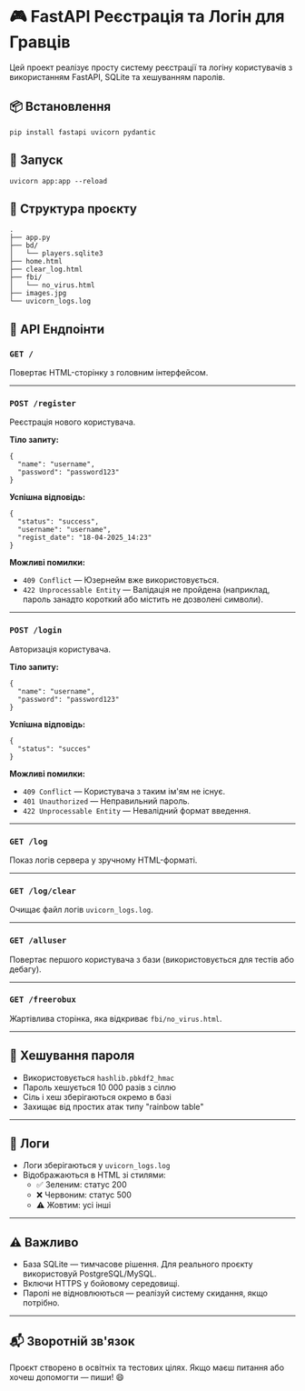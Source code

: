 # 🎮 FastAPI Реєстрація та Логін для Гравців

Цей проект реалізує просту систему реєстрації та логіну користувачів з використанням FastAPI, SQLite та хешуванням паролів.

## 📦 Встановлення

```
pip install fastapi uvicorn pydantic
```

## 🚀 Запуск

```
uvicorn app:app --reload
```

## 📂 Структура проєкту

```
.
├── app.py
├── bd/
│   └── players.sqlite3
├── home.html
├── clear_log.html
├── fbi/
│   └── no_virus.html
├── images.jpg
└── uvicorn_logs.log
```

## 🧩 API Ендпоінти

### `GET /`

Повертає HTML-сторінку з головним інтерфейсом.

---

### `POST /register`

Реєстрація нового користувача.

**Тіло запиту:**
```
{
  "name": "username",
  "password": "password123"
}
```

**Успішна відповідь:**
```
{
  "status": "success",
  "username": "username",
  "regist_date": "18-04-2025_14:23"
}
```

**Можливі помилки:**

- `409 Conflict` — Юзернейм вже використовується.
- `422 Unprocessable Entity` — Валідація не пройдена (наприклад, пароль занадто короткий або містить не дозволені символи).

---

### `POST /login`

Авторизація користувача.

**Тіло запиту:**
```
{
  "name": "username",
  "password": "password123"
}
```

**Успішна відповідь:**
```
{
  "status": "succes"
}
```

**Можливі помилки:**

- `409 Conflict` — Користувача з таким ім'ям не існує.
- `401 Unauthorized` — Неправильний пароль.
- `422 Unprocessable Entity` — Невалідний формат введення.

---

### `GET /log`

Показ логів сервера у зручному HTML-форматі.

---

### `GET /log/clear`

Очищає файл логів `uvicorn_logs.log`.

---

### `GET /alluser`

Повертає першого користувача з бази (використовується для тестів або дебагу).

---

### `GET /freerobux`

Жартівлива сторінка, яка відкриває `fbi/no_virus.html`.

---

## 🔐 Хешування пароля

- Використовується `hashlib.pbkdf2_hmac`
- Пароль хешується 10 000 разів з сіллю
- Сіль і хеш зберігаються окремо в базі
- Захищає від простих атак типу "rainbow table"

---

## 📄 Логи

- Логи зберігаються у `uvicorn_logs.log`
- Відображаються в HTML зі стилями:
  - ✅ Зеленим: статус 200
  - ❌ Червоним: статус 500
  - ⚠️ Жовтим: усі інші

---

## ⚠️ Важливо

- База SQLite — тимчасове рішення. Для реального проєкту використовуй PostgreSQL/MySQL.
- Включи HTTPS у бойовому середовищі.
- Паролі не відновлюються — реалізуй систему скидання, якщо потрібно.

---

## 📬 Зворотній зв'язок

Проєкт створено в освітніх та тестових цілях. Якщо маєш питання або хочеш допомогти — пиши! 😄
